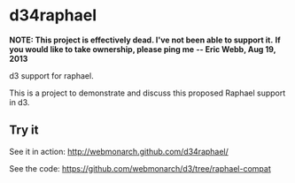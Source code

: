 d34raphael
==========

**NOTE: This project is effectively dead.  I've not been able to support it.**
**If you would like to take ownership, please ping me**
**-- Eric Webb, Aug 19, 2013**

d3 support for raphael.

This is a project to demonstrate and discuss this proposed Raphael support
in d3.

## Try it

See it in action: http://webmonarch.github.com/d34raphael/

See the code: https://github.com/webmonarch/d3/tree/raphael-compat

